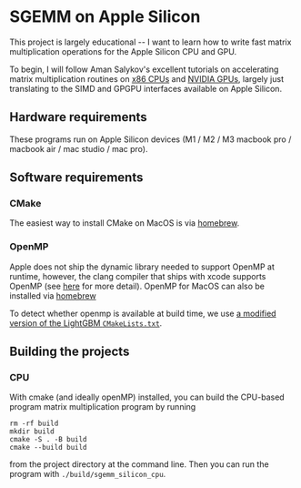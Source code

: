 # SGEMM on Apple Silicon

This project is largely educational -- I want to learn how to write fast matrix multiplication operations 
for the Apple Silicon CPU and GPU.

To begin, I will follow Aman Salykov's excellent tutorials on accelerating matrix multiplication routines 
on [x86 CPUs](https://salykova.github.io/matmul-cpu) and [NVIDIA GPUs](https://salykova.github.io/sgemm-gpu), 
largely just translating to the SIMD and GPGPU interfaces available on Apple Silicon. 

## Hardware requirements

These programs run on Apple Silicon devices (M1 / M2 / M3 macbook pro / macbook air / mac studio / mac pro).

## Software requirements

### CMake

The easiest way to install CMake on MacOS is via [homebrew](https://formulae.brew.sh/formula/cmake). 

### OpenMP

Apple does not ship the dynamic library needed to support OpenMP at runtime, however, the clang compiler 
that ships with xcode supports OpenMP (see [here](https://mac.r-project.org/openmp/) for more detail). 
OpenMP for MacOS can also be installed via [homebrew](https://formulae.brew.sh/formula/libomp)

To detect whether openmp is available at build time, we use [a modified version of the LightGBM `CMakeLists.txt`](https://github.com/microsoft/LightGBM/blob/195c26fc7b00eb0fec252dfe841e2e66d6833954/CMakeLists.txt#L163).

## Building the projects

### CPU

With cmake (and ideally openMP) installed, you can build the CPU-based program matrix multiplication program by running

```
rm -rf build
mkdir build
cmake -S . -B build
cmake --build build
```

from the project directory at the command line. Then you can run the program with `./build/sgemm_silicon_cpu`.
